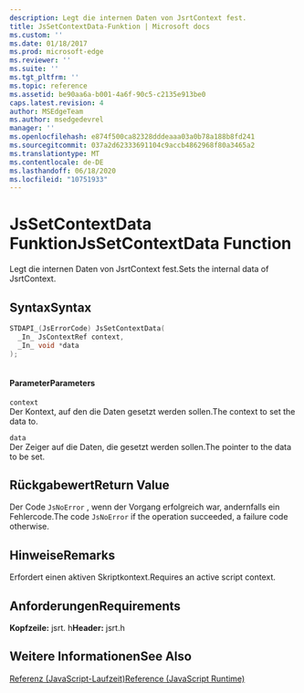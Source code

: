 ```yaml
---
description: Legt die internen Daten von JsrtContext fest.
title: JsSetContextData-Funktion | Microsoft docs
ms.custom: ''
ms.date: 01/18/2017
ms.prod: microsoft-edge
ms.reviewer: ''
ms.suite: ''
ms.tgt_pltfrm: ''
ms.topic: reference
ms.assetid: be90aa6a-b001-4a6f-90c5-c2135e913be0
caps.latest.revision: 4
author: MSEdgeTeam
ms.author: msedgedevrel
manager: ''
ms.openlocfilehash: e874f500ca82328dddeaaa03a0b78a188b8fd241
ms.sourcegitcommit: 037a2d62333691104c9accb4862968f80a3465a2
ms.translationtype: MT
ms.contentlocale: de-DE
ms.lasthandoff: 06/18/2020
ms.locfileid: "10751933"
---
```

# <span data-ttu-id="5853e-103">JsSetContextData Funktion</span><span class="sxs-lookup"><span data-stu-id="5853e-103">JsSetContextData Function</span></span>
<span data-ttu-id="5853e-104">Legt die internen Daten von JsrtContext fest.</span><span class="sxs-lookup"><span data-stu-id="5853e-104">Sets the internal data of JsrtContext.</span></span>  
  
## <span data-ttu-id="5853e-105">Syntax</span><span class="sxs-lookup"><span data-stu-id="5853e-105">Syntax</span></span>  
  
```cpp  
STDAPI_(JsErrorCode) JsSetContextData(  
  _In_ JsContextRef context,  
  _In_ void *data  
);  
  
```  
  
#### <span data-ttu-id="5853e-106">Parameter</span><span class="sxs-lookup"><span data-stu-id="5853e-106">Parameters</span></span>  
 `context`  
 <span data-ttu-id="5853e-107">Der Kontext, auf den die Daten gesetzt werden sollen.</span><span class="sxs-lookup"><span data-stu-id="5853e-107">The context to set the data to.</span></span>  
  
 `data`  
 <span data-ttu-id="5853e-108">Der Zeiger auf die Daten, die gesetzt werden sollen.</span><span class="sxs-lookup"><span data-stu-id="5853e-108">The pointer to the data to be set.</span></span>  
  
## <span data-ttu-id="5853e-109">Rückgabewert</span><span class="sxs-lookup"><span data-stu-id="5853e-109">Return Value</span></span>  
 <span data-ttu-id="5853e-110">Der Code `JsNoError` , wenn der Vorgang erfolgreich war, andernfalls ein Fehlercode.</span><span class="sxs-lookup"><span data-stu-id="5853e-110">The code `JsNoError` if the operation succeeded, a failure code otherwise.</span></span>  
  
## <span data-ttu-id="5853e-111">Hinweise</span><span class="sxs-lookup"><span data-stu-id="5853e-111">Remarks</span></span>  
 <span data-ttu-id="5853e-112">Erfordert einen aktiven Skriptkontext.</span><span class="sxs-lookup"><span data-stu-id="5853e-112">Requires an active script context.</span></span>  
  
## <span data-ttu-id="5853e-113">Anforderungen</span><span class="sxs-lookup"><span data-stu-id="5853e-113">Requirements</span></span>  
 <span data-ttu-id="5853e-114">**Kopfzeile:** jsrt. h</span><span class="sxs-lookup"><span data-stu-id="5853e-114">**Header:** jsrt.h</span></span>  
  
## <span data-ttu-id="5853e-115">Weitere Informationen</span><span class="sxs-lookup"><span data-stu-id="5853e-115">See Also</span></span>  
 [<span data-ttu-id="5853e-116">Referenz (JavaScript-Laufzeit)</span><span class="sxs-lookup"><span data-stu-id="5853e-116">Reference (JavaScript Runtime)</span></span>](../chakra-hosting/reference-javascript-runtime.md)